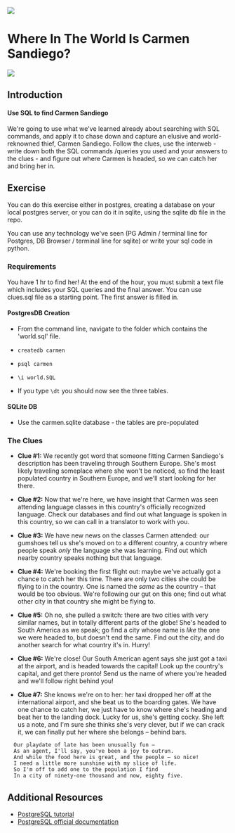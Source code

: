 ![](https://ga-dash.s3.amazonaws.com/production/assets/logo-9f88ae6c9c3871690e33280fcf557f33.png)

# Where In The World Is Carmen Sandiego?

![](http://i.giphy.com/13n8txR8c9UDHG.gif)

## Introduction

#### Use SQL to find Carmen Sandiego

We're going to use what we've learned already about searching with SQL commands, and apply it to chase down and capture an elusive and world-reknowned thief, Carmen Sandiego. Follow the clues, use the interweb - write down both the SQL commands /queries you used and your answers to the clues - and figure out where Carmen is headed, so we can catch her and bring her in.

## Exercise

You can do this exercise either in postgres, creating a database on your local postgres server, or you can do it in sqlite, using the sqlite db file in the repo.

You can use any technology we've seen (PG Admin / terminal line for Postgres, DB Browser / terminal line for sqlite) or write your sql code in python.

### Requirements

You have 1 hr to find her!  At the end of the hour, you must submit a text file which includes your SQL queries and the final answer.  You can use clues.sql file as a starting point.  The first answer is filled in.

#### PostgresDB Creation

- From the command line, navigate to the folder which contains the 'world.sql' file.

- ```createdb carmen```
- ```psql carmen```
- ```\i world.SQL```
- If you type ```\dt``` you should now see the three tables.

#### SQLite DB

- Use the carmen.sqlite database - the tables are pre-populated


### The Clues

  - **Clue #1:** We recently got word that someone fitting Carmen Sandiego's description has been traveling through Southern Europe. She's most likely traveling someplace where she won't be noticed, so find the least populated country in Southern Europe, and we'll start looking for her there.

  - **Clue #2:** Now that we're here, we have insight that Carmen was seen attending language classes in this country's officially recognized language. Check our databases and find out what language is spoken in this country, so we can call in a translator to work with you.

  - **Clue #3:** We have new news on the classes Carmen attended: our gumshoes tell us she's moved on to a different country, a country where people speak *only* the language she was learning. Find out which nearby country speaks nothing but that language.

  - **Clue #4:** We're booking the first flight out: maybe we've actually got a chance to catch her this time. There are only two cities she could be flying to in the country. One is named the *same* as the country – that would be too obvious. We're following our gut on this one; find out what other city in that country she might be flying to.

  - **Clue #5:** Oh no, she pulled a switch: there are two cities with very similar names, but in totally different parts of the globe! She's headed to South America as we speak; go find a city whose name is *like* the one we were headed to, but doesn't end the same. Find out the city, and do another search for what country it's in. Hurry!

  - **Clue #6:** We're close! Our South American agent says she just got a taxi at the airport, and is headed towards the capital! Look up the country's capital, and get there pronto! Send us the name of where you're headed and we'll follow right behind you!

  - **Clue #7:** She knows we're on to her: her taxi dropped her off at the international airport, and she beat us to the boarding gates. We have one chance to catch her, we just have to know where she's heading and beat her to the landing dock.
  Lucky for us, she's getting cocky. She left us a note, and I'm sure she thinks she's very clever, but if we can crack it, we can finally put her where she belongs – behind bars.

```
  Our playdate of late has been unusually fun –
  As an agent, I'll say, you've been a joy to outrun.
  And while the food here is great, and the people – so nice!
  I need a little more sunshine with my slice of life.
  So I'm off to add one to the population I find
  In a city of ninety-one thousand and now, eighty five.
```


## Additional Resources

- [PostgreSQL tutorial](http://www.tutorialspoint.com/postgresql/)
- [PostgreSQL official documentation](http://www.postgresql.org/docs/)
